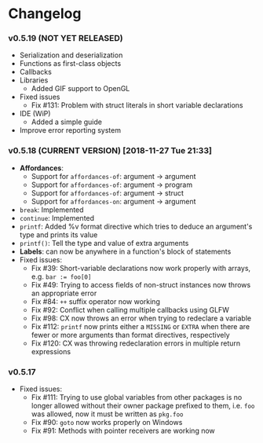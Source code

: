 # Changelog

### v0.5.19 (NOT YET RELEASED)
* Serialization and deserialization
* Functions as first-class objects
* Callbacks
* Libraries
  * Added GIF support to OpenGL
* Fixed issues
  * Fix #131: Problem with struct literals in short variable declarations
* IDE (WiP)
  * Added a simple guide
* Improve error reporting system

### v0.5.18 (CURRENT VERSION) [2018-11-27 Tue 21:33]
* **Affordances**:
  * Support for `affordances-of`: argument -> argument
  * Support for `affordances-of`: argument -> program
  * Support for `affordances-of`: argument -> struct
  * Support for `affordances-on`: argument -> argument
* `break`: Implemented
* `continue`: Implemented
* `printf`: Added %v format directive which tries to deduce an argument's type and prints its value 
* `printf()`: Tell the type and value of extra arguments
* **Labels**: can now be anywhere in a function's block of statements
* Fixed issues:
  * Fix #39: Short-variable declarations now work properly with arrays, e.g. `bar := foo[0]`
  * Fix #49: Trying to access fields of non-struct instances now throws an appropriate error
  * Fix #84: `++` suffix operator now working
  * Fix #92: Conflict when calling multiple callbacks using GLFW
  * Fix #98: CX now throws an error when trying to redeclare a variable
  * Fix #112: `printf` now prints either a `MISSING` or `EXTRA` when there are
              fewer or more arguments than format directives, respectively 
  * Fix #120: CX was throwing redeclaration errors in multiple return expressions

### v0.5.17
* Fixed issues:
  * Fix #111: Trying to use global variables from other packages is no longer
    allowed without their owner package prefixed to them, i.e. `foo` was
    allowed, now it must be written as `pkg.foo`
  * Fix #90: `goto` now works properly on Windows
  * Fix #91: Methods with pointer receivers are working now
